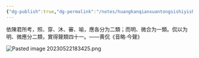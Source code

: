 ```yaml
---
{"dg-publish":true,"dg-permalink":"/notes/huangkanqianxuantongsishiyishenglei","permalink":"/notes/huangkanqianxuantongsishiyishenglei/","tags":["语言学"],"created":"2024-11-30T21:06:38.939+08:00","updated":"2025-04-21T16:06:31.595+08:00"}
---
```


依陳君所考，照、穿、沐、審、喻，應各分为二類；而明、微合为一類。侃以为明、微應分二類，實得聲類四十一。——黄侃《音略·今聲》

![Pasted image 20230522183425.png](/img/user/09%20settings/Z%20attachment/Pasted%20image%2020230522183425.png)